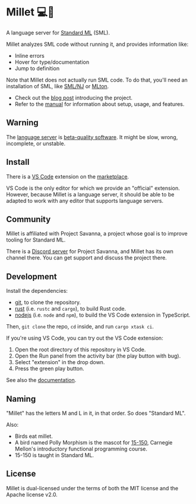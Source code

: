 # Millet 💻🦜

A language server for [Standard ML][sml] (SML).

Millet analyzes SML code without running it, and provides information like:

- Inline errors
- Hover for type/documentation
- Jump to definition

Note that Millet does not actually run SML code. To do that, you'll need an installation of SML, like [SML/NJ][smlnj] or [MLton][mlton].

- Check out the [blog post][blog] introducing the project.
- Refer to the [manual][] for information about setup, usage, and features.

## Warning

The [language server][lang-srv] is [beta-quality software][known-issues]. It might be slow, wrong, incomplete, or unstable.

## Install

There is a [VS Code][vscode] extension on the [marketplace][].

VS Code is the only editor for which we provide an "official" extension. However, because Millet is a language server, it should be able to be adapted to work with any editor that supports language servers.

## Community

Millet is affiliated with Project Savanna, a project whose goal is to improve tooling for Standard ML.

There is a [Discord server][discord] for Project Savanna, and Millet has its own channel there. You can get support and discuss the project there.

## Development

Install the dependencies:

- [git][], to clone the repository.
- [rust][] (i.e. `rustc` and `cargo`), to build Rust code.
- [nodejs][] (i.e. `node` and `npm`), to build the VS Code extension in TypeScript.

Then, `git clone` the repo, `cd` inside, and run `cargo xtask ci`.

If you're using VS Code, you can try out the VS Code extension:

1. Open the root directory of this repository in VS Code.
2. Open the Run panel from the activity bar (the play button with bug).
3. Select "extension" in the drop down.
4. Press the green play button.

See also the [documentation][].

## Naming

"Millet" has the letters M and L in it, in that order. So does "Standard ML".

Also:

- Birds eat millet.
- A bird named Polly Morphism is the mascot for [15-150][cmu150], Carnegie Mellon's introductory functional programming course.
- 15-150 is taught in Standard ML.

## License

Millet is dual-licensed under the terms of both the MIT license and the Apache license v2.0.

[blog]: https://azdavis.net/posts/millet/
[cmu150]: http://www.cs.cmu.edu/~15150/
[discord]: https://discord.gg/hgPSUby2Ny
[documentation]: /docs/README.md
[git]: https://git-scm.com
[known-issues]: /docs/known-issues.md
[lang-srv]: https://microsoft.github.io/language-server-protocol/
[manual]: /docs/manual.md
[marketplace]: https://marketplace.visualstudio.com/items?itemName=azdavis.millet
[mlton]: http://mlton.org
[nodejs]: https://nodejs.org/en/
[rust]: https://rustup.rs
[sml]: https://smlfamily.github.io
[smlnj]: https://www.smlnj.org
[vscode]: https://code.visualstudio.com
